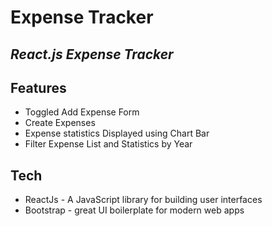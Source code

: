 # Expense Tracker
## _React.js Expense Tracker_

## Features

- Toggled Add Expense Form
- Create Expenses
- Expense statistics Displayed using Chart Bar
- Filter Expense List and Statistics by Year 

## Tech

- ReactJs -  A JavaScript library for building user interfaces
- Bootstrap - great UI boilerplate for modern web apps